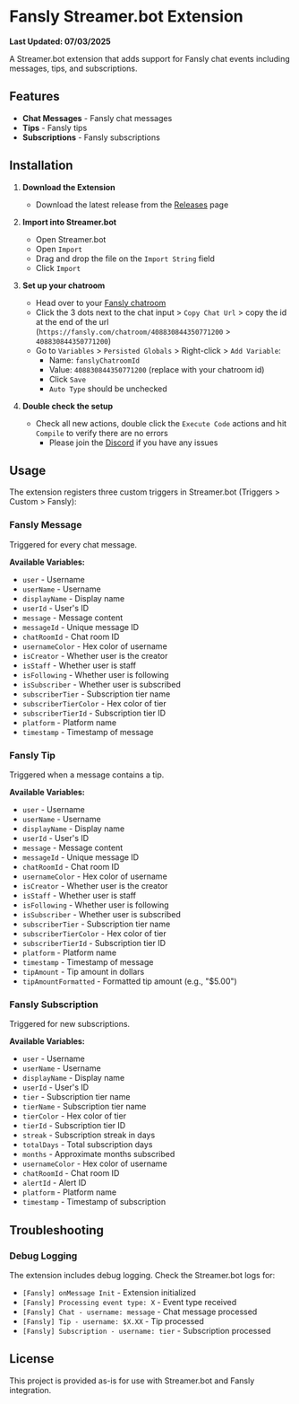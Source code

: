 # Fansly Streamer.bot Extension

**Last Updated: 07/03/2025**

A Streamer.bot extension that adds support for Fansly chat events including messages, tips, and subscriptions.

## Features

- **Chat Messages** - Fansly chat messages
- **Tips** - Fansly tips
- **Subscriptions** - Fansly subscriptions

## Installation

1. **Download the Extension**

   - Download the latest release from the [Releases](https://github.com/ZerGo0/fansly.streamerbot/releases/latest) page

2. **Import into Streamer.bot**

   - Open Streamer.bot
   - Open `Import`
   - Drag and drop the file on the `Import String` field
   - Click `Import`

3. **Set up your chatroom**

   - Head over to your [Fansly chatroom](https://fansly.com/creator/streaming)
   - Click the 3 dots next to the chat input > `Copy Chat Url` > copy the id at the end of the url (`https://fansly.com/chatroom/408830844350771200` > `408830844350771200`)
   - Go to `Variables` > `Persisted Globals` > Right-click > `Add Variable`:
     - Name: `fanslyChatroomId`
     - Value: `408830844350771200` (replace with your chatroom id)
     - Click `Save`
     - `Auto Type` should be unchecked

4. **Double check the setup**

   - Check all new actions, double click the `Execute Code` actions and hit `Compile` to verify there are no errors
     - Please join the [Discord](https://discord.gg/SBWkgGcmfr) if you have any issues

## Usage

The extension registers three custom triggers in Streamer.bot (Triggers > Custom > Fansly):

### Fansly Message

Triggered for every chat message.

**Available Variables:**

- `user` - Username
- `userName` - Username
- `displayName` - Display name
- `userId` - User's ID
- `message` - Message content
- `messageId` - Unique message ID
- `chatRoomId` - Chat room ID
- `usernameColor` - Hex color of username
- `isCreator` - Whether user is the creator
- `isStaff` - Whether user is staff
- `isFollowing` - Whether user is following
- `isSubscriber` - Whether user is subscribed
- `subscriberTier` - Subscription tier name
- `subscriberTierColor` - Hex color of tier
- `subscriberTierId` - Subscription tier ID
- `platform` - Platform name
- `timestamp` - Timestamp of message

### Fansly Tip

Triggered when a message contains a tip.

**Available Variables:**

- `user` - Username
- `userName` - Username
- `displayName` - Display name
- `userId` - User's ID
- `message` - Message content
- `messageId` - Unique message ID
- `chatRoomId` - Chat room ID
- `usernameColor` - Hex color of username
- `isCreator` - Whether user is the creator
- `isStaff` - Whether user is staff
- `isFollowing` - Whether user is following
- `isSubscriber` - Whether user is subscribed
- `subscriberTier` - Subscription tier name
- `subscriberTierColor` - Hex color of tier
- `subscriberTierId` - Subscription tier ID
- `platform` - Platform name
- `timestamp` - Timestamp of message
- `tipAmount` - Tip amount in dollars
- `tipAmountFormatted` - Formatted tip amount (e.g., "$5.00")

### Fansly Subscription

Triggered for new subscriptions.

**Available Variables:**

- `user` - Username
- `userName` - Username
- `displayName` - Display name
- `userId` - User's ID
- `tier` - Subscription tier name
- `tierName` - Subscription tier name
- `tierColor` - Hex color of tier
- `tierId` - Subscription tier ID
- `streak` - Subscription streak in days
- `totalDays` - Total subscription days
- `months` - Approximate months subscribed
- `usernameColor` - Hex color of username
- `chatRoomId` - Chat room ID
- `alertId` - Alert ID
- `platform` - Platform name
- `timestamp` - Timestamp of subscription

## Troubleshooting

### Debug Logging

The extension includes debug logging. Check the Streamer.bot logs for:

- `[Fansly] onMessage Init` - Extension initialized
- `[Fansly] Processing event type: X` - Event type received
- `[Fansly] Chat - username: message` - Chat message processed
- `[Fansly] Tip - username: $X.XX` - Tip processed
- `[Fansly] Subscription - username: tier` - Subscription processed

## License

This project is provided as-is for use with Streamer.bot and Fansly integration.
